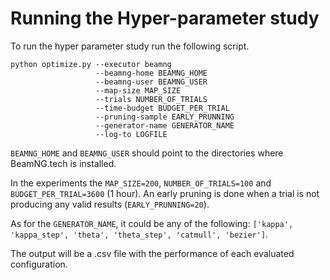 # Running the Hyper-parameter study

To run the hyper parameter study run the following script. 

```
python optimize.py --executor beamng 
                   --beamng-home BEAMNG_HOME 
                   --beamng-user BEAMNG_USER 
                   --map-size MAP_SIZE
                   --trials NUMBER_OF_TRIALS 
                   --time-budget BUDGET_PER_TRIAL 
                   --pruning-sample EARLY_PRUNNING 
                   --generator-name GENERATOR_NAME
                   --log-to LOGFILE
```

`BEAMNG_HOME` and `BEAMNG_USER` should point to the directories where BeamNG.tech is installed.

In the experiments the `MAP_SIZE=200`, `NUMBER_OF_TRIALS=100` and `BUDGET_PER_TRIAL=3600` (1 hour). An early pruning is done when a trial is not producing any valid results (`EARLY_PRUNNING=20`). 

As for the `GENERATOR_NAME`, it could be any of the following: `['kappa', 'kappa_step', 'theta', 'theta_step', 'catmull', 'bezier']`.

The output will be a .csv file with the performance of each evaluated configuration. 

